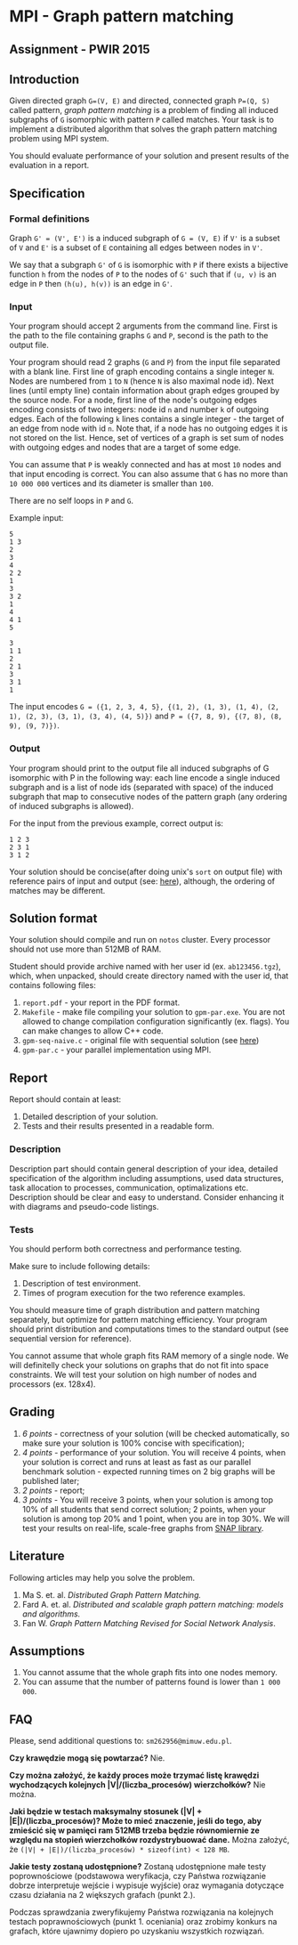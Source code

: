 # MPI - Graph pattern matching
## Assignment - PWIR 2015

## Introduction
Given directed graph `G=(V, E)` and directed, connected graph `P=(Q, S)` called pattern, *graph pattern matching* is a problem of finding all induced subgraphs of `G` isomorphic with pattern `P` called matches. Your task is to implement a distributed algorithm that solves the graph pattern matching problem using MPI system.

You should evaluate performance of your solution and present results of the evaluation in a report.

## Specification

### Formal definitions
Graph `G' = (V', E')` is a induced subgraph of `G = (V, E)` if `V'` is a subset of `V` and `E'` is a subset of `E` containing all edges between nodes in `V'`.

We say that a subgraph `G'` of `G` is isomorphic with `P` if there exists a bijective function `h` from the nodes of `P` to the nodes of `G'` such that if `(u, v)` is an edge in `P` then `(h(u), h(v))` is an edge in `G'`.

### Input
Your program should accept 2 arguments from the command line. First is the path to the file containing graphs `G` and `P`, second is the path to the output file.

Your program should read 2 graphs (`G` and `P`) from the input file separated with a blank line. First line of graph encoding contains a single integer `N`. Nodes are numbered from `1` to `N` (hence `N` is also maximal node id). Next lines (until empty line) contain information about graph edges grouped by the source node. For a node, first line of the node's outgoing edges encoding consists of two integers: node id `n` and number `k` of outgoing edges. Each of the following `k` lines contains a single integer - the target of an edge from node with id `n`. Note that, if a node has no outgoing edges it is not stored on the list. Hence, set of vertices of a graph is set sum of nodes with outgoing edges and nodes that are a target of some edge.

You can assume that `P` is weakly connected and has at most `10` nodes and that input encoding is correct. You can also assume that `G` has no more than `10 000 000` vertices and its diameter is smaller than `100`.

There are no self loops in `P` and `G`.

Example input:
```
5
1 3
2
3
4
2 2
1
3
3 2
1
4
4 1
5

3
1 1
2
2 1
3
3 1
1
```
The input encodes `G = ({1, 2, 3, 4, 5}, {(1, 2), (1, 3), (1, 4), (2, 1), (2, 3), (3, 1), (3, 4), (4, 5)})` and `P = ({7, 8, 9), {(7, 8), (8, 9), (9, 7)})`.

### Output
Your program should print to the output file all induced subgraphs of G isomorphic with P in the following way: each line encode a single induced subgraph and is a list of node ids (separated with space) of the induced subgraph that map to consecutive nodes of the pattern graph (any ordering of induced subgraphs is allowed).

For the input from the previous example, correct output is:
```
1 2 3
2 3 1
3 1 2
```

Your solution should be concise(after doing unix's `sort` on output file) with reference pairs of input and output (see: [here](https://github.com/szymonm/pwir-cuda-labs/tree/master/mpi-assignment/seq)), although, the ordering of matches may be different.

## Solution format
Your solution should compile and run on `notos` cluster. Every processor should not use more than 512MB of RAM.

Student should provide archive named with her user id (ex. `ab123456.tgz`), which, when unpacked, should create directory named with the user id, that contains following files:

1. `report.pdf` - your report in the PDF format.
2. `Makefile` - make file compiling your solution to `gpm-par.exe`. You are not allowed to change compilation configuration significantly (ex. flags). You can make changes to allow C++ code.
3. `gpm-seq-naive.c` - original file with sequential solution (see [here](https://github.com/szymonm/pwir-cuda-labs/tree/master/mpi-assignment/seq)) 
4. `gpm-par.c` - your parallel implementation using MPI.

## Report
Report should contain at least:

1. Detailed description of your solution.
2. Tests and their results presented in a readable form.

### Description
Description part should contain general description of your idea, detailed specification of the algorithm including assumptions, used data structures, task allocation to processes, communication, optimalizations etc. Description should be clear and easy to understand. Consider enhancing it with diagrams and pseudo-code listings.

### Tests
You should perform both correctness and performance testing.

Make sure to include following details:

1. Description of test environment.
2. Times of program execution for the two reference examples.

You should measure time of graph distribution and pattern matching separately, but optimize for pattern matching efficiency. Your program should print distribution and computations times to the standard output (see sequential version for reference).

You cannot assume that whole graph fits RAM memory of a single node. We will definitelly check your solutions on graphs that do not fit into space constraints. We will test your solution on high number of nodes and processors (ex. 128x4).

## Grading

1. *6 points* - correctness of your solution (will be checked automatically, so make sure your solution is 100% concise with specification);
2. *4 points* - performance of your solution. You will receive 4 points, when your solution is correct and runs at least as fast as our parallel benchmark solution - expected running times on 2 big graphs will be published later;
3. *2 points* - report;
4. *3 points* - You will receive 3 points, when your solution is among top 10% of all students that send correct solution; 2 points, when your solution is among top 20% and 1 point, when you are in top 30%. We will test your results on real-life, scale-free graphs from [SNAP library](https://snap.stanford.edu/data/).

## Literature

Following articles may help you solve the problem.

1. Ma S. et. al. *Distributed Graph Pattern Matching.*
2. Fard A. et. al. *Distributed and scalable graph pattern matching: models and algorithms.*
3. Fan W. *Graph Pattern Matching Revised for Social Network Analysis*.

## Assumptions

1. You cannot assume that the whole graph fits into one nodes memory.
2. You can assume that the number of patterns found is lower than `1 000 000`.

## FAQ
Please, send additional questions to: `sm262956@mimuw.edu.pl`.

**Czy krawędzie mogą się powtarzać?**
Nie.

**Czy można założyć, że każdy proces może trzymać listę krawędzi wychodzących kolejnych |V|/(liczba_procesów) wierzchołków?**
Nie można.

**Jaki będzie w testach maksymalny stosunek (|V| + |E|)/(liczba_procesów)? Może to mieć znaczenie, jeśli do tego, aby zmieścić się w pamięci ram 512MB trzeba będzie równomiernie ze względu na stopień wierzchołków rozdystrybuować dane.**
Można założyć, że `(|V| + |E|)/(liczba_procesów) * sizeof(int) < 128 MB`.

**Jakie testy zostaną udostępnione?**
Zostaną udostępnione małe testy poprownościowe (podstawowa weryfikacja, czy Państwa rozwiązanie dobrze interpretuje wejście i wypisuje wyjście) oraz wymagania dotyczące czasu działania na 2 większych grafach (punkt 2.).

Podczas sprawdzania zweryfikujemy Państwa rozwiązania na kolejnych testach poprawnościowych (punkt 1. oceniania) oraz zrobimy konkurs na grafach, które ujawnimy dopiero po uzyskaniu wszystkich rozwiązań.